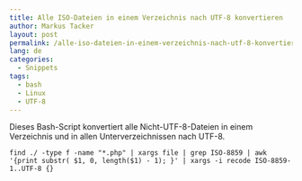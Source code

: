 ```yaml
---
title: Alle ISO-Dateien in einem Verzeichnis nach UTF-8 konvertieren
author: Markus Tacker
layout: post
permalink: /alle-iso-dateien-in-einem-verzeichnis-nach-utf-8-konvertieren
lang: de
categories:
  - Snippets
tags:
  - bash
  - Linux
  - UTF-8
---
```

Dieses Bash-Script konvertiert alle Nicht-UTF-8-Dateien in einem Verzeichnis und in allen Unterverzeichnissen nach UTF-8.

    find ./ -type f -name "*.php" | xargs file | grep ISO-8859 | awk '{print substr( $1, 0, length($1) - 1); }' | xargs -i recode ISO-8859-1..UTF-8 {}
